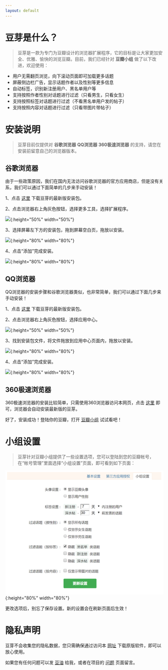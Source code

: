 ```yaml
---
layout: default
---
```

# [](#header-1)豆芽是什么？
> 豆芽是一款为专门为豆瓣设计的浏览器扩展程序，它的目标是让大家更加安全、优雅、愉快的浏览豆瓣。目前，我们已经针对 **豆瓣小组** 做了以下改进，欢迎使用：

* 用户无需翻页浏览，向下滚动页面即可加载更多话题
* 屏蔽侧边栏广告，显示话题作者以及性别等更多信息
* 自动标签，识别新注册用户、黑名单用户等
* 支持按照作者性别对话题进行过滤（只看男生，只看女生）
* 支持按照标签对话题进行过滤（不看黑名单用户发的帖子）
* 支持按照内容对话题进行过滤（只看带图片带帖子）



# [](#header-1)安装说明

> 豆芽目前仅提供对 **谷歌浏览器** **QQ浏览器** **360极速浏览器** 的支持，请您在安装前留意自己的浏览器版本。

## [](#header-2)谷歌浏览器
由于一些政策原因，我们在国内无法访问谷歌浏览器的官方应用商店，但是没有关系，我们可以通过下面简单的几步来手动安装！

1、点击 [这里](https://github.com/haoxi911/douya/raw/master/release/douya_v1.7.crx) 下载豆芽的最新版安装包。

2、点击浏览器右上角灰色按钮，选择更多工具，选择扩展程序。

![](assets/img/chrome_step1.png){:height="50%" width="50%"}

3、选择屏幕左下方的安装包，拖到屏幕空白页，拖放以安装。

![](assets/img/chrome_step2.png){:height="80%" width="80%"}

4、点击“添加”完成安装。

![](assets/img/chrome_step3.png){:height="80%" width="80%"}

## [](#header-2)QQ浏览器
QQ浏览器的安装步骤和谷歌浏览器类似，也非常简单，我们可以通过下面几步来手动安装！

1、点击 [这里](https://github.com/haoxi911/douya/raw/master/release/douya_v1.7.crx) 下载豆芽的最新版安装包。

2、点击浏览器右上角灰色按钮，选择应用中心。

![](assets/img/qq_step1.png){:height="50%" width="50%"}

3、找到安装包文件，将文件拖放到应用中心页面内，拖放以安装。

![](assets/img/qq_step2.png){:height="80%" width="80%"}

4、点击“添加”完成安装。

![](assets/img/chrome_step3.png){:height="80%" width="80%"}

## [](#header-2)360极速浏览器

360极速浏览器的安装比较简单，只需使用360浏览器访问本网页，点击 [这里](https://github.com/haoxi911/douya/raw/master/release/douya_v1.7.crx) 即可，浏览器会自动安装最新版的豆芽。

好了，安装成功！登陆你的豆瓣，打开 [豆瓣小组](https://www.douban.com/group/) 试试看吧！



# [](#header-1)小组设置

> 豆芽针对豆瓣小组提供了一些设置选项，您可以登陆到您的豆瓣帐号，在“帐号管理”里面选择“小组设置”页面，即可看到如下页面：

![](assets/img/settings.png){:height="80%" width="80%"}

更改选项后，别忘了保存设置。新的设置会在刷新页面后生效！



# [](#header-1)隐私声明
豆芽不会收集您的隐私数据，您只需确保通过访问本 [网址](https://haoxi911.github.io/douya/) 下载原版软件，即可以放心使用。

如果您有任何问题可以发 [豆油](https://www.douban.com/doumail/write?to=101845695) 给我，或者在项目的 [问题](https://github.com/haoxi911/douya/issues) 页面留言。
